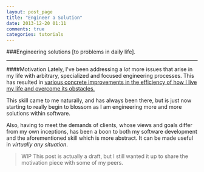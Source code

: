 ```yaml
---
layout: post_page
title: "Engineer a Solution"
date: 2013-12-20 01:11
comments: true
categories: tutorials
---
```


###Engineering solutions [to problems in daily life].
- - - -

####Motivation
Lately, I've been addressing a *lot* more issues that arise in my life with arbitrary, specialized and focused engineering processes. This has resulted in <u>various concrete improvements in the efficiency of how I live my life and overcome its obstacles.</u>

This skill came to me naturally, and has always been there, but is just now starting to really begin to blossom as I am engineering more and more solutions within software.

Also, having to meet the demands of clients, whose views and goals differ from my own inceptions, has been a boon to both my software development and the aforementioned skill which is more abstract. It can be made useful in *virtually any situation*.


>   WIP
> 	This post is actually a draft, but I still wanted it up to share the motivation piece with some of my peers.
